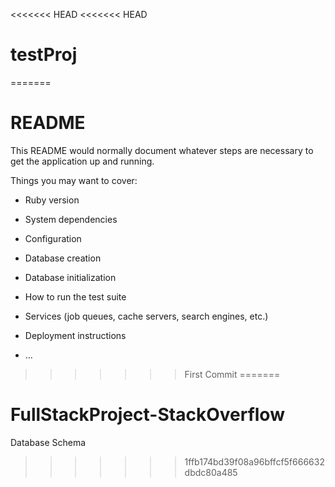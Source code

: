 <<<<<<< HEAD
<<<<<<< HEAD
# testProj
=======
# README

This README would normally document whatever steps are necessary to get the
application up and running.

Things you may want to cover:

* Ruby version

* System dependencies

* Configuration

* Database creation

* Database initialization

* How to run the test suite

* Services (job queues, cache servers, search engines, etc.)

* Deployment instructions

* ...
>>>>>>> First Commit
=======
# FullStackProject-StackOverflow
Database Schema
>>>>>>> 1ffb174bd39f08a96bffcf5f666632dbdc80a485
